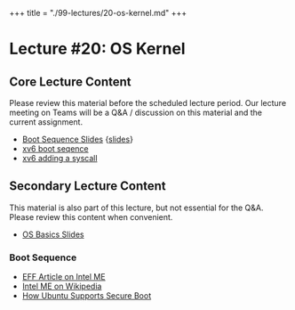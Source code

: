 +++
title = "./99-lectures/20-os-kernel.md"
+++

# Lecture #20: OS Kernel

## Core Lecture Content

Please review this material before the scheduled lecture period. Our lecture
meeting on Teams will be a Q&A / discussion on this material and the current
assignment.

 - [Boot Sequence Slides](https://youtu.be/ynU2E4PVQTo) {[slides](../notes/20-os-kernels/boot-and-kernel.pdf)}
 - [xv6 boot seqence](https://youtu.be/eTkSepkTZaM)
 - [xv6 adding a syscall](https://youtu.be/_DzBqntGQ5I)

## Secondary Lecture Content

This material is also part of this lecture, but not essential for the Q&A. Please
review this content when convenient.
 
 - [OS Basics Slides](http://ccs.neu.edu/home/ntuck/courses/2015/01/cs5600/slides/3_Arch_and_Kernels.pptx)

### Boot Sequence

 - [EFF Article on Intel
   ME](https://www.eff.org/deeplinks/2017/05/intels-management-engine-security-hazard-and-users-need-way-disable-it)
 - [Intel ME on Wikipedia](https://en.wikipedia.org/wiki/Intel_Management_Engine)
 - [How Ubuntu Supports Secure Boot](https://wiki.ubuntu.com/UEFI/SecureBoot)

